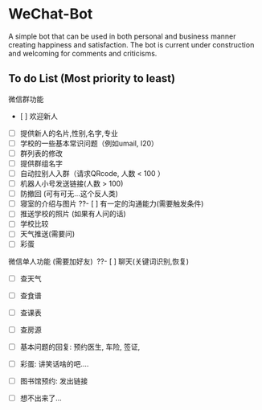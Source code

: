 # WeChat-Bot
A simple bot that can be used in both personal and business manner creating happiness and satisfaction. 
The bot is current under construction and welcoming for comments and criticisms. 

## To do List (Most priority to least) 

微信群功能
- [ ] 欢迎新人
- [ ] 提供新人的名片,性别,名字,专业
- [ ] 学校的一些基本常识问题（例如umail, I20）
- [ ] 群列表的修改
- [ ] 提供群组名字
- [ ] 自动拉别人入群（请求QRcode, 人数 < 100 ）
- [ ] 机器人小号发送链接(人数 > 100) 
- [ ] 防撤回 (可有可无...这个反人类)
- [ ] 寝室的介绍与图片
 ??- [ ] 有一定的沟通能力(需要触发条件)
- [ ] 推送学校的照片 (如果有人问的话)
- [ ] 学校比较
- [ ] 天气推送(需要问)
- [ ] 彩蛋

微信单人功能 (需要加好友)
  ??- [ ] 聊天(关键词识别,恢复)
- [ ] 查天气
- [ ] 查食谱
- [ ] 查课表
- [ ] 查房源
- [ ] 基本问题的回复: 预约医生, 车险, 签证, 
- [ ] 彩蛋: 讲笑话啥的吧....
- [ ] 图书馆预约: 发出链接
- [ ] 想不出来了...


